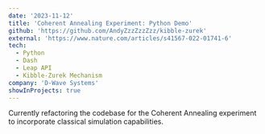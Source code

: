 ```yaml
---
date: '2023-11-12'
title: 'Coherent Annealing Experiment: Python Demo'
github: 'https://github.com/AndyZzzZzzZzz/kibble-zurek'
external: 'https://www.nature.com/articles/s41567-022-01741-6'
tech:
  - Python
  - Dash
  - Leap API
  - Kibble-Zurek Mechanism
company: 'D-Wave Systems'
showInProjects: true
---
```


Currently refactoring the codebase for the Coherent Annealing experiment to incorporate classical simulation capabilities.
